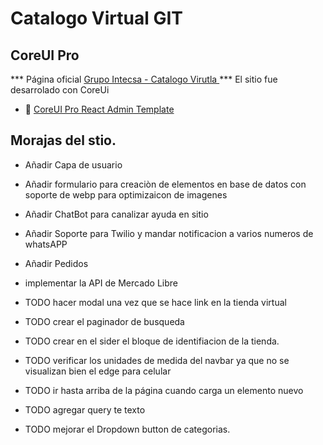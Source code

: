 # Catalogo Virtual GIT

## CoreUI Pro

*** Página oficial  [Grupo Intecsa - Catalogo Virutla ](https://itamx.com) ***
El sitio fue desarrolado con CoreUi

* 💪  [CoreUI Pro React Admin Template](https://coreui.io/pro/react)

## Morajas del stio.

* Añadir Capa de usuario
* Añadir formulario para creaciòn de elementos en base de datos con soporte de webp para optimizaicon de imagenes
* Añadir ChatBot para canalizar ayuda en sitio 
* Añadir Soporte para Twilio y mandar notificacion a varios numeros de whatsAPP
* Añadir Pedidos
* implementar la API de Mercado Libre



* TODO hacer modal una vez que se hace link en la tienda virtual
* TODO crear el paginador de busqueda
* TODO crear en el sider el bloque de identifiacion de la tienda.
* TODO verificar los unidades de medida del navbar ya que no se visualizan bien el edge para celular
* TODO ir hasta arriba de la página cuando carga un elemento nuevo
* TODO agregar query te texto
* TODO mejorar el Dropdown button de categorias. 


